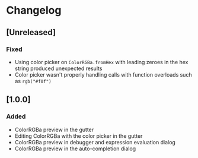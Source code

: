 # Changelog

## [Unreleased]
### Fixed
- Using color picker on `ColorRGBa.fromHex` with leading zeroes in the hex string produced unexpected results
- Color picker wasn't properly handling calls with function overloads such as `rgb("#f0f")`

## [1.0.0]
### Added
- ColorRGBa preview in the gutter
- Editing ColorRGBa with the color picker in the gutter
- ColorRGBa preview in debugger and expression evaluation dialog
- ColorRGBa preview in the auto-completion dialog

